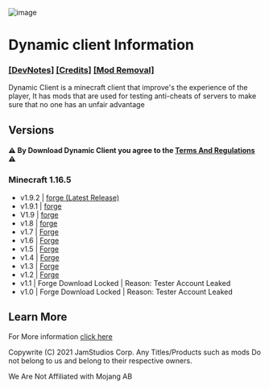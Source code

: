 ![image](https://user-images.githubusercontent.com/88536910/137227323-1da3f88c-4ebf-4b14-ad2f-1fe9d92ef91b.png)
# Dynamic client Information
### [[DevNotes]](https://sites.google.com/view/dynamic-client/dc--devnotes#h.167s8goi587x) [[Credits]](https://sites.google.com/view/dynamic-client/credits) [[Mod Removal]](https://github.com/JamStudiosCorporation/dynamic-client/blob/main/MODREMOVAL.md)

Dynamic Client is a minecraft client that improve's the experience of the player, 
It has mods that are used for testing anti-cheats of servers to make sure that no one has an unfair advantage

## Versions
#### ⚠️ By Download Dynamic Client you agree to the [Terms And Regulations](https://sites.google.com/view/dynamic-client/terms-regulations) ⚠️
### Minecraft 1.16.5
  
  - v1.9.2 | [forge (Latest Release)](https://github.com/JamStudiosCorporation/dynamic-client/releases/tag/v1.9.2)
  - v1.9.1 | [forge](https://github.com/JamStudiosCorporation/dynamic-client/releases/tag/v1.9.1)
  - V1.9 | [forge](https://github.com/JamStudiosCorporation/dynamic-client/releases/tag/v1.9)
  - v1.8 | [forge](https://github.com/JamStudiosCorporation/dynamic-client/releases/tag/v1.8)
  - v1.7 | [Forge](https://github.com/JamStudiosCorporation/dynamic-client/releases/tag/v1.7)
  - v1.6 | [Forge](https://github.com/JamStudiosCorporation/dynamic-client/releases/tag/v1.6)
  - v1.5 | [Forge](https://github.com/JamStudiosCorporation/dynamic-client/releases/tag/v1.4)
  - v1.4 | [Forge](https://github.com/JamStudiosCorporation/dynamic-client/releases/tag/v1.4)
  - v1.3 | [Forge](https://github.com/JamStudiosCorporation/dynamic-client/releases/tag/v1.3) 
  - v1.2 | [Forge](https://github.com/JamStudiosCorporation/dynamic-client/releases/tag/v1.2)
  - v1.1 | Forge 
  Download Locked | Reason: Tester Account Leaked
  - v1.0 | Forge 
  Download Locked | Reason: Tester Account Leaked

## Learn More
For More information [click here](https://sites.google.com/view/dynamic-client)

Copywrite (C) 2021 JamStudios Corp.
Any Titles/Products such as mods Do not belong to us and belong to their respective owners.

We Are Not Affiliated with Mojang AB
